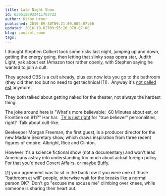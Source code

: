 ```yaml
---
title: Late Night Show
id: 6305158933411703722
author: Kirby Urner
published: 2016-09-30T09:21:00.004-07:00
updated: 2016-10-02T09:55:20.970-07:00
blog: control_room
tags: 
---
```


I thought Stephen Colbert took some risks last night, jumping up and down, getting the energy going, then letting that slinky soap opera star, Judith Light, yak about est (Amazon too) rather openly, with Stephen saying he wanted to join a cult.

They agreed CBS is a cult already, plus est now lets you go to the bathroom (they did then too but no need to get technical [1]).  Anyway it's [not called est](http://controlroom.blogspot.com/2015/08/at-landmark-event.html) anymore. 

They both talked about getting naked for the theater, not always the hardest thing.

The joke around here is "What's more believable:  60 Minutes about est, or Frontline on 911?" Har har.  [TV is just right](http://worldgame.blogspot.com/2016/09/tv-ethnography.html) for "true believer" personalities, right?  Talk about cult-like.

Beekeeper Morgan Freeman, the first guest, is a producer director for the new Madam Secretary show, which draws inspiration from three recent figures of empire: Albright, Rice and Clinton.

However it's a science fictional show (not a documentary) and won't lead Americans astray into understanding too much about actual foreign policy.  For that you'd need [Covert Affairs](http://controlroom.blogspot.com/2016/03/a-tale-of-two-movies.html), or [maybe Buffy](http://worldgame.blogspot.com/2005/12/more-tv-talk.html).

[1] your agreement was to sit 
in the back row if you were one of those "bathroom at will" people, 
otherwise wait for the breaks like a normal person OK?  Don't go "excuse me excuse me" climbing over knees, while someone is sharing their heart out. 

[](https://www.flickr.com/photos/kirbyurner/28746062375/in/album-72157665970258116/)